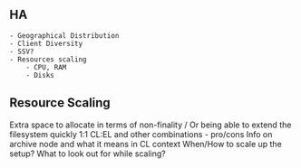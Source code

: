 ## HA
    - Geographical Distribution
    - Client Diversity
    - SSV?
    - Resources scaling
        - CPU, RAM
        - Disks

## Resource Scaling
Extra space to allocate in terms of non-finality / Or being able to extend the filesystem quickly
1:1 CL:EL and other combinations - pro/cons
Info on archive node and what it means in CL context
When/How to scale up the setup? What to look out for while scaling?
